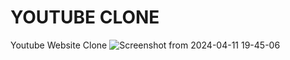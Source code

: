 # YOUTUBE CLONE
Youtube Website Clone
![Screenshot from 2024-04-11 19-45-06](https://github.com/merndeveloper-hub/Youtube_Clone/assets/67875982/5fe76035-0442-47d2-9f48-259abbd792fd)
